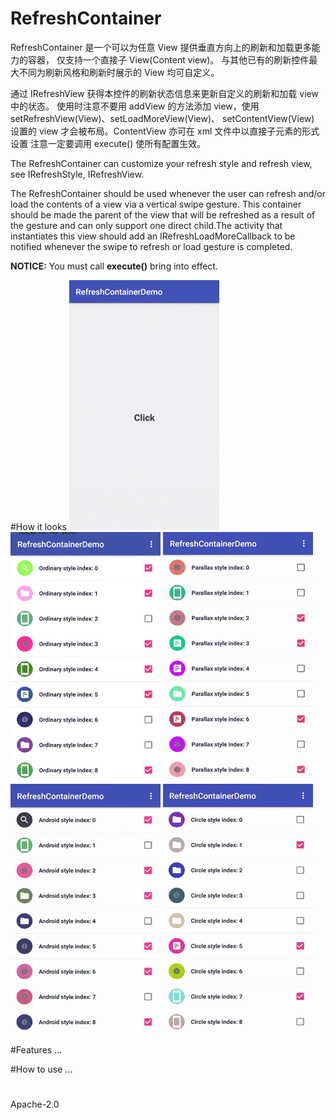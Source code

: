 # RefreshContainer
RefreshContainer 是一个可以为任意 View 提供垂直方向上的刷新和加载更多能力的容器，
仅支持一个直接子 View(Content view)。
与其他已有的刷新控件最大不同为刷新风格和刷新时展示的 View 均可自定义。

通过 IRefreshView 获得本控件的刷新状态信息来更新自定义的刷新和加载 view 中的状态。
使用时注意不要用 addView 的方法添加 view，使用 setRefreshView(View)、setLoadMoreView(View)、
setContentView(View) 设置的 view 才会被布局。ContentView 亦可在 xml 文件中以直接子元素的形式设置
注意一定要调用 execute() 使所有配置生效。

The RefreshContainer can customize your refresh style and refresh view, see
IRefreshStyle, IRefreshView.

The RefreshContainer should be used whenever the user can refresh and/or load the
contents of a view via a vertical swipe gesture. This container should be made
the parent of the view that will be refreshed as a result of the gesture and
can only support one direct child.The activity that instantiates this view should
add an IRefreshLoadMoreCallback to be notified whenever the swipe to refresh or
load gesture is completed.

**NOTICE:** You must call **execute()** bring into effect.

#How it looks
![Ordinary](./gif/Ordinary.gif)
![Parallax](./gif/Parallax.gif)
![Android](./gif/Android.gif)
![Circle](./gif/Circle.gif)
![Fly](./gif/Fly.gif)

#Features
...

#How to use
...

#
Apache-2.0